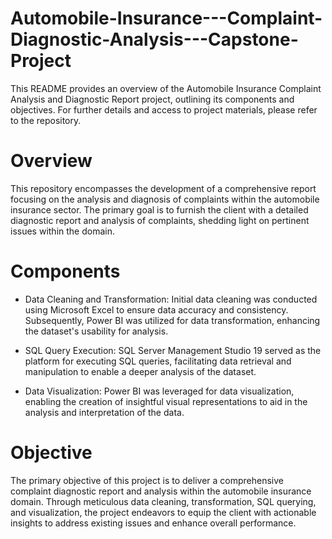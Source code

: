 # Automobile-Insurance---Complaint-Diagnostic-Analysis---Capstone-Project
This README provides an overview of the Automobile Insurance Complaint Analysis and Diagnostic Report project, outlining its components and objectives. For further details and access to project materials, please refer to the repository.

# Overview

This repository encompasses the development of a comprehensive report focusing on the analysis and diagnosis of complaints within the automobile insurance sector. The primary goal is to furnish the client with a detailed diagnostic report and analysis of complaints, shedding light on pertinent issues within the domain.

# Components

* Data Cleaning and Transformation: Initial data cleaning was conducted using Microsoft Excel to ensure data accuracy and consistency. Subsequently, Power BI was utilized for data transformation, enhancing the dataset's usability for analysis.

* SQL Query Execution: SQL Server Management Studio 19 served as the platform for executing SQL queries, facilitating data retrieval and manipulation to enable a deeper analysis of the dataset.

* Data Visualization: Power BI was leveraged for data visualization, enabling the creation of insightful visual representations to aid in the analysis and interpretation of the data.

# Objective

The primary objective of this project is to deliver a comprehensive complaint diagnostic report and analysis within the automobile insurance domain. Through meticulous data cleaning, transformation, SQL querying, and visualization, the project endeavors to equip the client with actionable insights to address existing issues and enhance overall performance.




